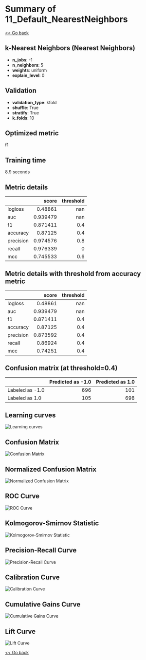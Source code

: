 # Summary of 11_Default_NearestNeighbors

[<< Go back](../README.md)


## k-Nearest Neighbors (Nearest Neighbors)
- **n_jobs**: -1
- **n_neighbors**: 5
- **weights**: uniform
- **explain_level**: 0

## Validation
 - **validation_type**: kfold
 - **shuffle**: True
 - **stratify**: True
 - **k_folds**: 10

## Optimized metric
f1

## Training time

8.9 seconds

## Metric details
|           |    score |   threshold |
|:----------|---------:|------------:|
| logloss   | 0.48861  |       nan   |
| auc       | 0.939479 |       nan   |
| f1        | 0.871411 |         0.4 |
| accuracy  | 0.87125  |         0.4 |
| precision | 0.974576 |         0.8 |
| recall    | 0.976339 |         0   |
| mcc       | 0.745533 |         0.6 |


## Metric details with threshold from accuracy metric
|           |    score |   threshold |
|:----------|---------:|------------:|
| logloss   | 0.48861  |       nan   |
| auc       | 0.939479 |       nan   |
| f1        | 0.871411 |         0.4 |
| accuracy  | 0.87125  |         0.4 |
| precision | 0.873592 |         0.4 |
| recall    | 0.86924  |         0.4 |
| mcc       | 0.74251  |         0.4 |


## Confusion matrix (at threshold=0.4)
|                 |   Predicted as -1.0 |   Predicted as 1.0 |
|:----------------|--------------------:|-------------------:|
| Labeled as -1.0 |                 696 |                101 |
| Labeled as 1.0  |                 105 |                698 |

## Learning curves
![Learning curves](learning_curves.png)
## Confusion Matrix

![Confusion Matrix](confusion_matrix.png)


## Normalized Confusion Matrix

![Normalized Confusion Matrix](confusion_matrix_normalized.png)


## ROC Curve

![ROC Curve](roc_curve.png)


## Kolmogorov-Smirnov Statistic

![Kolmogorov-Smirnov Statistic](ks_statistic.png)


## Precision-Recall Curve

![Precision-Recall Curve](precision_recall_curve.png)


## Calibration Curve

![Calibration Curve](calibration_curve_curve.png)


## Cumulative Gains Curve

![Cumulative Gains Curve](cumulative_gains_curve.png)


## Lift Curve

![Lift Curve](lift_curve.png)



[<< Go back](../README.md)
